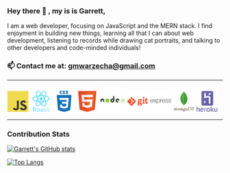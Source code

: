 ### Hey there 👋 , my is is Garrett, 
I am a web developer, focusing on JavaScript and the MERN stack. I find enjoyment in building new things, learning all that I can about web development, listening to records while drawing cat portraits, and talking to other developers and code-minded individuals!

### 📫 Contact me at: gmwarzecha@gmail.com

---

<img src="https://github.com/devicons/devicon/blob/master/icons/javascript/javascript-original.svg" alt="JavaScript" width="50" height="50"/> <img src="https://github.com/devicons/devicon/blob/master/icons/react/react-original-wordmark.svg" alt="React" width="50" height="50"/>
<img src="https://github.com/devicons/devicon/blob/master/icons/css3/css3-plain-wordmark.svg" alt="CSS" width="50" height="50"/>
<img src="https://github.com/devicons/devicon/blob/master/icons/html5/html5-original.svg" alt="javascript logo" width="50" height="50" />
<img src="https://github.com/devicons/devicon/blob/master/icons/nodejs/nodejs-original-wordmark.svg" alt="NodeJS" width="60" height="60"/>
<img src="https://github.com/devicons/devicon/blob/master/icons/git/git-plain-wordmark.svg" alt="javascript logo" width="50" height="50" />
<img src="https://github.com/devicons/devicon/blob/master/icons/express/express-original-wordmark.svg" alt="javascript logo" width="50" height="50" />
<img src="https://github.com/devicons/devicon/blob/master/icons/mongodb/mongodb-original-wordmark.svg" alt="MongoDB" width="50" height="50"/>
<img src="https://github.com/devicons/devicon/blob/master/icons/heroku/heroku-plain-wordmark.svg" alt="javascript logo" width="50" height="50" />

---
### Contribution Stats

[![Garrett's GitHub stats](https://github-readme-stats.vercel.app/api?username=gwarzecha&show_icons=true&theme=tokyonight)](https://github.com/anuraghazra/github-readme-stats)

[![Top Langs](https://github-readme-stats.vercel.app/api/top-langs/?username=gwarzecha&layout=compact&theme=tokyonight)](https://github.com/anuraghazra/github-readme-stats)
<!--
**gwarzecha/gwarzecha** is a ✨ _special_ ✨ repository because its `README.md` (this file) appears on your GitHub profile.

Here are some ideas to get you started:

- 🔭 I’m currently working on ...
- 🌱 I’m currently learning ...
- 👯 I’m looking to collaborate on ...
- 🤔 I’m looking for help with ...
- 💬 Ask me about ...
- 📫 How to reach me: ...
- 😄 Pronouns: ...
- ⚡ Fun fact: ...
-->
